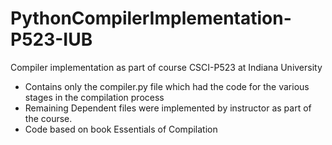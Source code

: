 # PythonCompilerImplementation-P523-IUB
Compiler implementation as part of course CSCI-P523 at Indiana University

- Contains only the compiler.py file which had the code for the various stages in the compilation process
- Remaining Dependent files were implemented by instructor as part of the course.
- Code based on book Essentials of Compilation
